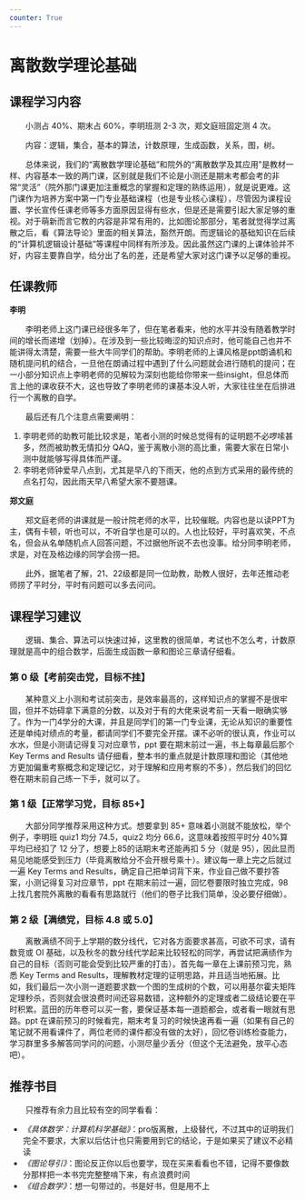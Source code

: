 ```yaml
---
counter: True
---
```


# 离散数学理论基础

## 课程学习内容
&emsp;&emsp;小测占 40%、期末占 60%，李明班测 2-3 次，郑文庭班固定测 4 次。

&emsp;&emsp;内容：逻辑，集合，基本的算法，计数原理，生成函数，关系，图，树。

&emsp;&emsp;总体来说，我们的“离散数学理论基础”和院外的“离散数学及其应用”是教材一样、内容基本一致的两门课，区别就是我们不论是小测还是期末考都会考的非常“灵活”（院外那门课更加注重概念的掌握和定理的熟练运用），就是说更难。这门课作为培养方案中第一门专业基础课程（也是专业核心课程），尽管因为课程设置、学长宣传任课老师等多方面原因显得有些水，但是还是需要引起大家足够的重视。对于萌新而言它教的内容是非常有用的，比如图论那部分，笔者就觉得学过离散之后，看《算法导论》里面的相关算法，豁然开朗。而逻辑论的基础知识在后续的“计算机逻辑设计基础”等课程中同样有所涉及。因此虽然这门课的上课体验并不好，内容主要靠自学，给分出了名的差，还是希望大家对这门课予以足够的重视。

## 任课教师
**李明**

&emsp;&emsp;李明老师上这门课已经很多年了，但在笔者看来，他的水平并没有随着教学时间的增长而递增（划掉）。在涉及到一些比较晦涩的知识点时，他可能自己也并不能讲得太清楚，需要一些大牛同学们的帮助。李明老师的上课风格是ppt朗诵机和随机提问机的结合，一旦他在朗诵过程中遇到了什么问题就会进行随机的提问；在一小部分知识点上李明老师的见解较为深刻也能给你带来一些insight，但总体而言上他的课收获不大，这也导致了李明老师的课基本没人听，大家往往坐在后排进行一个离散的自学。

&emsp;&emsp;最后还有几个注意点需要阐明：

1. 李明老师的助教可能比较求是，笔者小测的时候总觉得有的证明题不必啰嗦甚多，然而被助教无情扣分 QAQ，鉴于离散小测的高比重，需要大家在日常小测中就能够写得具体而严谨。
2. 李明老师钟爱早八点到，尤其是早八的下雨天，他的点到方式采用的最传统的点名打勾，因此雨天早八希望大家不要翘课。

**郑文庭**

&emsp;&emsp;郑文庭老师的讲课就是一般计院老师的水平，比较催眠。内容也是以读PPT为主，偶有卡顿，听也可以，不听自学也是可以的。人也比较好，平时喜欢笑，不点名，但会从名单随机点人回答问题，不过据他所说不去也没事。给分同李明老师，求是，对在及格边缘的同学会捞一把。

&emsp;&emsp;此外，据笔者了解，21、22级都是同一位助教，助教人很好，去年还推动老师捞了平时分，平时有问题可以多去问问。

## 课程学习建议
&emsp;&emsp;逻辑、集合、算法可以快速过掉，这里教的很简单，考试也不怎么考，计数原理就是高中的组合数学，后面生成函数一章和图论三章请仔细看。
 
### 第 0 级【考前突击党，目标不挂】

&emsp;&emsp;某种意义上小测和考试前突击，是效率最高的，这样知识点的掌握不是很牢固，但并不妨碍拿下满意的分数，以及对于有的大佬来说考前一天看一眼确实够了。作为一门4学分的大课，并且是同学们的第一门专业课，无论从知识的重要性还是单纯对绩点的考量，都请同学们不要完全开摆。课不必听的很认真，作业可以水水，但是小测请记得复习对应章节，ppt 要在期末前过一遍，书上每章最后那个 Key Terms and Results 请仔细看，整本书的重点就是计数原理和图论（其他地方更加偏重考察概念和定理记忆，对于理解和应用考察的不多），然后我们的回忆卷在期末前自己练一下手，就可以了。

### 第 1 级【正常学习党，目标 85+】

&emsp;&emsp;大部分同学推荐采用这种方式。想要拿到 85+ 意味着小测就不能放松，举个例子，李明班 quiz1 均分 74.5，quiz2 均分 66.6，这意味着按照平时分 40%算平均已经扣了 12 分了，想要上85的话期末考还能再扣 5 分（就是 95），因此显而易见地能感受到压力（毕竟离散给分不会开根号乘十）。建议每一章上完之后就过一遍 Key Terms and Results，确定自己把单词背下来，作业自己做不要抄答案，小测记得复习对应章节，ppt 在期末前过一遍，回忆卷要限时独立完成，98 上找几套院外离散的看看有思路就行（他们的卷子比我们简单，没必要仔细做）。

### 第 2 级【满绩党，目标 4.8 或 5.0】

&emsp;&emsp;离散满绩不同于上学期的数分线代，它对各方面要求甚高，可欲不可求，请有数竞或 OI 基础，以及秋冬的数分线代学起来比较轻松的同学，再尝试把满绩作为自己的目标（否则可能会受到比较严重的打击）。首先每一章在上课前预习完，熟悉 Key Terms and Results，理解教材定理的证明思路，并且适当地拓展。比如，我们最后一次小测一道题要求数一个图的生成树的个数，可以用基尔霍夫矩阵定理秒杀，否则就会很浪费时间还容易数错，这种额外的定理或者二级结论要在平时积累。蓝田的历年卷可以买一套，要保证基本每一道题都会，或者看一眼就有思路。ppt 在课前预习的时候看完，期末考复习的时候快速再看一遍（如果有自己的笔记就不用看课件了，两位老师的课件都没有做的太好），回忆卷训练检查能力，学习群里多多解答同学问的问题，小测尽量少丢分（但这个无法避免，放平心态吧）。

## 推荐书目
&emsp;&emsp;只推荐有余力且比较有空的同学看看：

- *《具体数学：计算机科学基础》*：pro版离散，上级替代，不过其中的证明我们完全不要求，大家以后估计也只需要用到它的结论，于是如果买了建议不必精读
- *《图论导引》*：图论反正你以后也要学，现在买来看看也不错，记得不要像数分那样把一本书完完整整啃下来，有点浪费时间
- *《组合数学》*：想一句带过的，书是好书，但是用不上